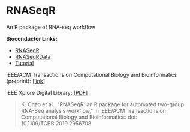 # RNASeqR
An R package of RNA-seq workflow

**Bioconductor Links:** 
* [RNASeqR](https://bioconductor.org/packages/release/bioc/html/RNASeqR.html)
* [RNASeqRData](https://bioconductor.org/packages/release/data/experiment/html/RNASeqRData.html)
* [Tutorial](https://bioconductor.org/packages/release/bioc/vignettes/RNASeqR/inst/doc/RNASeqR.html)


IEEE/ACM Transactions on Computational Biology and Bioinformatics (preprint): [[link]](https://staging.computer.org/csdl/journal/tb/5555/01/08918337/1gKtF7iJZPq) 

IEEE Xplore Digital Library: [[PDF]](https://ieeexplore.ieee.org/stamp/stamp.jsp?tp=&arnumber=8918337)
> K. Chao et al., "RNASeqR: an R package for automated two-group RNA-Seq analysis workflow," in IEEE/ACM Transactions on Computational Biology and Bioinformatics.
doi: 10.1109/TCBB.2019.2956708
